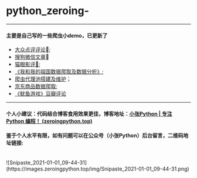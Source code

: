 
# python_zeroing-


-----

#### 主要是自己写的一些爬虫小demo，已更新了

*  [大众点评评论](https://github.com/Largefreedom/python_zeroing-/tree/master/dianping_comment):dango:;
* [搜狗微信文章](https://github.com/Largefreedom/python_zeroing-/tree/master/weixin_passage_crawl):page_facing_up:
* [猫眼影评:mobile_phone_off:](https://github.com/Largefreedom/python_zeroing-/tree/master/maoyan_crawl);
* [《我和我的祖国数据爬取及数据分析》](https://github.com/Largefreedom/python_zeroing-/tree/master/zuguo);
* [爬虫代理池搭建及维护](https://github.com/Largefreedom/python_zeroing-/tree/master/proxy_pool)；
* [京东商品数据爬取](https://github.com/Largefreedom/python_zeroing-/tree/master/JD_Crawer);
* [《鱿鱼游戏》豆瓣评论](https://github.com/Largefreedom/python_zeroing-/tree/master/DoubanComment)
-----

#### 个人小建议：代码结合博客食用效果更佳，博客地址：[小张Python | 专注 Python 编程！ (zeroingpython.top)](https://zeroingpython.top/)

#### 鉴于个人水平有限，如有问题可以在公众号（小张Python）后台留言，二维码地址链接: 
<br>
![Snipaste_2021-01-01_09-44-31](https://images.zeroingpython.top/img/Snipaste_2021-01-01_09-44-31.png)


